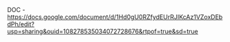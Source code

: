 DOC - https://docs.google.com/document/d/1Hd0gU0RZfydEUrRJIKcAz1VZoxDEbdPh/edit?usp=sharing&ouid=108278535034072728676&rtpof=true&sd=true

